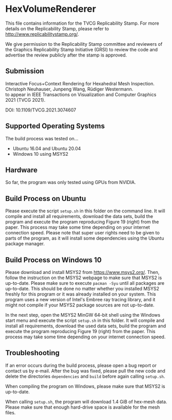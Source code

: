 # HexVolumeRenderer

This file contains information for the TVCG Replicability Stamp.
For more details on the Replicability Stamp, please refer to http://www.replicabilitystamp.org/.

We give permission to the Replicability Stamp committee and reviewers of the Graphics Replicability Stamp Initiative
(GRSI) to review the code and advertise the review publicly after the stamp is approved.

## Submission

Interactive Focus+Context Rendering for Hexahedral Mesh Inspection. \
Christoph Neuhauser, Junpeng Wang, Rüdiger Westermann. \
to appear in IEEE Transactions on Visualization and Computer Graphics 2021 (TVCG 2021).

DOI: 10.1109/TVCG.2021.3074607

## Supported Operating Systems

The build process was tested on...
- Ubuntu 16.04 and Ubuntu 20.04
- Windows 10 using MSYS2

## Hardware

So far, the program was only tested using GPUs from NVIDIA.

## Build Process on Ubuntu

Please execute the script `setup.sh` in this folder on the command line. It will compile and install all requirements,
download the data sets, build the program and execute the program reproducing Figure 19 (right) from the paper.
This process may take some time depending on your internet connection speed. Please note that super user rights need to
be given to parts of the program, as it will install some dependencies using the Ubuntu package manager.

## Build Process on Windows 10

Please download and install MSYS2 from https://www.msys2.org/.
Then, follow the instruction on the MSYS2 webpage to make sure that MSYS2 is up-to-date.
Please make sure to execute `pacman -Syu` until all packages are up-to-date. This should be done no matter whether you
installed MSYS2 freshly for this program or it was already installed on your system. This program uses a new version of
Intel's Embree ray tracing library, and it might not compile if your MSYS2 package sources are not up-to-date.

In the next step, open the MSYS2 MinGW 64-bit shell using the Windows start menu and execute the script `setup.sh` in
this folder. It will compile and install all requirements, download the used data sets, build the program and execute
the program reproducing Figure 19 (right) from the paper. This process may take some time depending on your internet
connection speed.

## Troubleshooting

If an error occurs during the build process, please open a bug report or contact us by e-mail.
After the bug was fixed, please pull the new code and delete the directories `dependencies` and `build` before again
calling `setup.sh`.

When compiling the program on Windows, please make sure that MSYS2 is up-to-date.

When calling `setup.sh`, the program will download 1.4 GiB of hex-mesh data.
Please make sure that enough hard-drive space is available for the mesh files.
